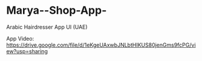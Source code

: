 # Marya--Shop-App-
Arabic Hairdresser App UI (UAE)

App Video: https://drive.google.com/file/d/1eKgeUAxwbJNLbtHIKUS80jenGms9fcPG/view?usp=sharing
